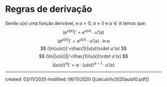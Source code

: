 # Regras de derivação
Sendo $u(x)$ uma função derivável, e $a>0$, $a\not=0$ e $\alpha \in \mathbb{R}$ temos que:
$$
(e^{u(x)})'=e^{u(x)}\cdot u'(x)
$$
$$
(a^{u(x)})'=a^{u(x)}\cdot u'(x)\cdot\ln{a}
$$
$$
(\ln{u(x)})'=\frac{1}{u(x)}\cdot u'(x)
$$
$$
(\ln{|u(x)}|)'=\frac{1}{u(x)}\cdot u'(x)
$$
$$
((u(x))^\alpha)'=\alpha\cdot(u(x))^{\alpha -1}\cdot u'(x)
$$

---

created: 03/11/2020
modified: 06/11/2020
[[calculo1v2020aula10.pdf]]